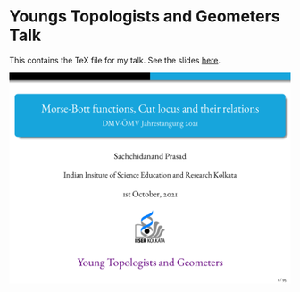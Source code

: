 # Youngs Topologists and Geometers Talk

This contains the TeX file for my talk. See the slides [here](https://students.iiserkol.ac.in/~sp17rs038/assets/attachments/ytg.pdf).

![](talk-1.png)
